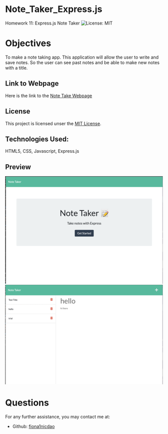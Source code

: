 # Note_Taker_Express.js
Homework 11: Express.js Note Taker
![License: MIT](<https://img.shields.io/badge/License-MIT-yellow.svg>)

# Objectives 
To make a note taking app. This application will allow the user to write and save notes. So the user can see past notes and be able to make new notes with  a title. 
## Link to Webpage 
Here is the link to the [Note Take Webpage](https://damp-retreat-32188.herokuapp.com/)

## License 
This project is licensed unser the  [MIT License](https://opensource.org/licenses/MIT).

## Technologies Used:
HTML5, CSS, Javascript, Express.js

## Preview
![OpenPage](./public/assets/images/openpage.png)
![homepage](./public/assets/images/homepage.png)

# Questions
 For any further assistance, you may contact me at:
  * Github: [fiona1nicdao](<https://github.com/fiona1nicdao>)
